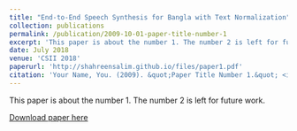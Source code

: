 ```yaml
---
title: "End-to-End Speech Synthesis for Bangla with Text Normalization"
collection: publications
permalink: /publication/2009-10-01-paper-title-number-1
excerpt: 'This paper is about the number 1. The number 2 is left for future work.'
date: July 2018
venue: 'CSII 2018'
paperurl: 'http://shahreensalim.github.io/files/paper1.pdf'
citation: 'Your Name, You. (2009). &quot;Paper Title Number 1.&quot; <i>Journal 1</i>. 1(1).'
---
```

This paper is about the number 1. The number 2 is left for future work.

[Download paper here](http://shahreensalim.github.io/files/paper1.pdf)

<!-- Recommended citation: Your Name, You. (2009). "Paper Title Number 1." <i>Journal 1</i>. 1(1). -->
